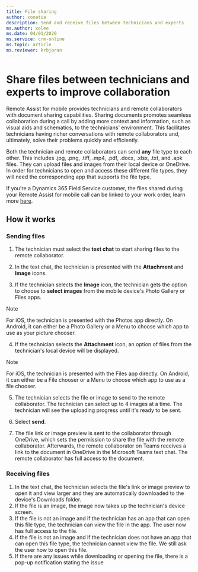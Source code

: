 ```yaml
---
title: File sharing
author: xonatia
description: Send and receive files between technicians and experts
ms.author: xolee
ms.date: 04/01/2020
ms.service: crm-online
ms.topic: article
ms.reviewer: krbjoran
---
```

# Share files between technicians and experts to improve collaboration

Remote Assist for mobile provides technicians and remote collaborators with document sharing capabilities. Sharing documents promotes seamless collaboration during a call by adding more context and information, such as visual aids and schematics, to the technicians’ environment. This facilitates technicians having richer conversations with remote collaborators and, ultimately, solve their problems quickly and efficiently.  
 
Both the technician and remote collaborators can send **any** file type to each other. This includes .jpg, .png, .tiff, .mp4, .pdf, .docx, .xlsx, .txt, and .apk files. They can upload files and images from their local device or OneDrive. In order for technicians to open and access these different file types, they will need the corresponding app that supports the file type.  

If you're a Dynamics 365 Field Service customer, the files shared during your Remote Assist for mobile call can be linked to your work order, learn more [here](https://docs.microsoft.com/en-us/dynamics365/mixed-reality/remote-assist/mobile-app/fs-integration).

## How it works
### Sending files 
1. The technician must select the **text chat** to start sharing files to the remote collaborator. 

2. In the text chat, the technician is presented with the **Attachment** and **Image** icons. 

3. If the technician selects the **Image** icon, the technician gets the option to choose to **select images** from the mobile device's Photo Gallery or Files apps. 
> [!Note] 
> For iOS, the technician is presented with the Photos app directly. On Android, it can either be a Photo Gallery or a Menu to choose which app to use as your picture chooser.

4. If the technician selects the **Attachment** icon, an option of files from the technician's local device will be displayed. 
> [!Note]
> For iOS, the technician is presented with the Files app directly. On Android, it can either be a File chooser or a Menu to choose which app to use as a file chooser.

5. The technician selects the file or image to send to the remote collaborator. The technician can select up to 4 images at a time. The technician will see the uploading progress until it's ready to be sent. 

6. Select **send**.

7. The file link or image preview is sent to the collaborator through OneDrive, which sets the permission to share the file with the remote collaborator. Afterwards, the remote collaborator on Teams receives a link to the document in OneDrive in the Microsoft Teams text chat. The remote collaborator has full access to the document. 

### Receiving files 
1. In the text chat, the technician selects the file's link or image preview to open it and view larger and they are automatically downloaded to the device's Downloads folder. 
2. If the file is an image, the image now takes up the technician's device screen. 
3. If the file is not an image and if the technician has an app that can open this file type, the technician can view the file in the app. The user now has full access to the file. 
4. If the file is not an image and if the technician does not have an app that can open this file type, the technician cannot view the file. We still ask the user how to open this file.  
5. If there are any issues while downloading or opening the file, there is a pop-up notification stating the issue

